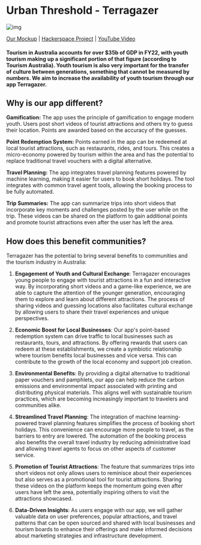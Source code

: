 # Urban Threshold - Terragazer

![img](TerraGazer.jpg)

[Our Mockup](https://www.figma.com/proto/Na3PsvWilKynPTZtnF9tG8/Mock?type=design&node-id=23-59&t=GM6bWVwFR1FYCdjk-1&scaling=min-zoom&page-id=0%3A1&starting-point-node-id=23%3A59&mode=design) | [Hackerspace Project](https://hackerspace.govhack.org/projects/terragazer) | [YouTube Video](https://youtu.be/zfWL4CPNKO4)

#### Tourism in Australia accounts for over $35b of GDP in FY22, with youth tourism making up a significant portion of that figure (according to Tourism Australia). Youth tourism is also very important for the transfer of culture between generations, something that cannot be measured by numbers. We aim to increase the availability of youth tourism through our app Terragazer.

## Why is our app different? 

**Gamification:** The app uses the principle of gamification to engage modern youth. Users post short videos of tourist attractions and others try to guess their location. Points are awarded based on the accuracy of the guesses. 

**Point Redemption System:** Points earned in the app can be redeemed at local tourist attractions, such as restaurants, rides, and tours. This creates a micro-economy powered by tourism within the area and has the potential to replace traditional travel vouchers with a digital alternative.

**Travel Planning:** The app integrates travel planning features powered by machine learning, making it easier for users to book short holidays. The tool integrates with common travel agent tools, allowing the booking process to be fully automated. 

**Trip Summaries:** The app can summarize trips into short videos that incorporate key moments and challenges posted by the user while on the trip. These videos can be shared on the platform to gain additional points and promote tourist attractions even after the user has left the area. 

## How does this benefit communities?

Terragazer has the potential to bring several benefits to communities and the tourism industry in Australia:

1. **Engagement of Youth and Cultural Exchange**: Terragazer encourages young people to engage with tourist attractions in a fun and interactive way. By incorporating short videos and a game-like experience, we are able to capture the attention of the younger generation, encouraging them to explore and learn about different attractions. The process of sharing videos and guessing locations also facilitates cultural exchange by allowing users to share their travel experiences and unique perspectives.

2. **Economic Boost for Local Businesses**: Our app's point-based redemption system can drive traffic to local businesses such as restaurants, tours, and attractions. By offering rewards that users can redeem at these establishments, we create a symbiotic relationship where tourism benefits local businesses and vice versa. This can contribute to the growth of the local economy and support job creation.

3. **Environmental Benefits**: By providing a digital alternative to traditional paper vouchers and pamphlets, our app can help reduce the carbon emissions and environmental impact associated with printing and distributing physical materials. This aligns well with sustainable tourism practices, which are becoming increasingly important to travelers and communities alike.

4. **Streamlined Travel Planning**: The integration of machine learning-powered travel planning features simplifies the process of booking short holidays. This convenience can encourage more people to travel, as the barriers to entry are lowered. The automation of the booking process also benefits the overall travel industry by reducing administrative load and allowing travel agents to focus on other aspects of customer service.

5. **Promotion of Tourist Attractions**: The feature that summarizes trips into short videos not only allows users to reminisce about their experiences but also serves as a promotional tool for tourist attractions. Sharing these videos on the platform keeps the momentum going even after users have left the area, potentially inspiring others to visit the attractions showcased.

6. **Data-Driven Insights**: As users engage with our app, we will gather valuable data on user preferences, popular attractions, and travel patterns that can be open sourced and shared with local businesses and tourism boards to enhance their offerings and make informed decisions about marketing strategies and infrastructure development.
